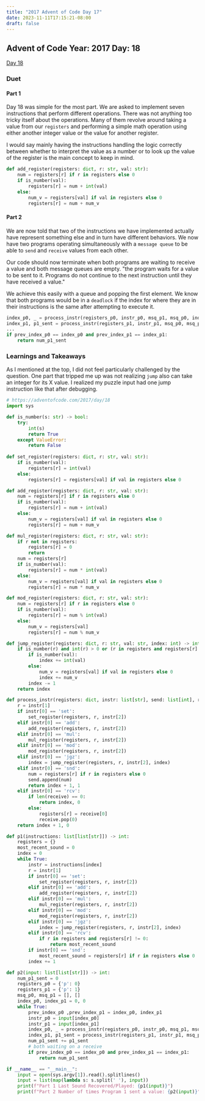 ```yaml
---
title: "2017 Advent of Code Day 17"
date: 2023-11-11T17:15:21-08:00
draft: false
---
```


## Advent of Code Year: 2017 Day: 18
[Day 18](https://adventofcode.com/2017/day/18)

### Duet

#### Part 1

Day 18 was simple for the most part. We are asked to implement seven instructions that perform different operations. There was not anything too tricky itself about the operations. Many of them revolve around taking a value from our `registers` and performing a simple math operation using  either another integer value or the value for another register.

I would say mainly having the instructions handling the logic correctly between whether to interpret the value as a number or to look up the value of the register is the main concept to keep in mind.

```py
def add_register(registers: dict, r: str, val: str):
    num = registers[r] if r in registers else 0
    if is_number(val):
        registers[r] = num + int(val)
    else:
        num_v = registers[val] if val in registers else 0
        registers[r] = num + num_v
```

#### Part 2

We are now told that two of the instructions we have implemented actually have represent something else and in turn have different behaviors. We now have two programs operating simultaneously with a `message queue` to be able to `send` and `receive` values from each other. 

Our code should now terminate when both programs are waiting to receive a value and both message queues are empty. "the program waits for a value to be sent to it. Programs do not continue to the next instruction until they have received a value."

We achieve this easily with a queue and popping the first element. We know that both programs would be in a `deadlock` if the index for where they are in their instructions is the same after attempting to execute it.

```py
index_p0, _ = process_instr(registers_p0, instr_p0, msq_p1, msq_p0, index_p0)
index_p1, p1_sent = process_instr(registers_p1, instr_p1, msq_p0, msq_p1, index_p1)
...
if prev_index_p0 == index_p0 and prev_index_p1 == index_p1: 
    return num_p1_sent 
```

### Learnings and Takeaways

As I mentioned at the top, I did not feel particularly challenged by the question. One part that tripped me up was not realizing `jump` also can take an integer for its X value. I realized my puzzle input had one jump instruction like that after debugging.

```py
# https://adventofcode.com/2017/day/18
import sys

def is_number(s: str) -> bool:
    try:
        int(s)
        return True
    except ValueError:
        return False
    
def set_register(registers: dict, r: str, val: str):
    if is_number(val):
        registers[r] = int(val)
    else:
        registers[r] = registers[val] if val in registers else 0

def add_register(registers: dict, r: str, val: str):
    num = registers[r] if r in registers else 0
    if is_number(val):
        registers[r] = num + int(val)
    else:
        num_v = registers[val] if val in registers else 0
        registers[r] = num + num_v

def mul_register(registers: dict, r: str, val: str):
    if r not in registers:
        registers[r] = 0
        return
    num = registers[r]
    if is_number(val):
        registers[r] = num * int(val)
    else:
        num_v = registers[val] if val in registers else 0
        registers[r] = num * num_v

def mod_register(registers: dict, r: str, val: str):
    num = registers[r] if r in registers else 0
    if is_number(val):
        registers[r] = num % int(val)
    else:
        num_v = registers[val]
        registers[r] = num % num_v

def jump_register(registers: dict, r: str, val: str, index: int) -> int:
    if is_number(r) and int(r) > 0 or (r in registers and registers[r] > 0):
        if is_number(val):
            index += int(val)
        else:
            num_v = registers[val] if val in registers else 0
            index += num_v
        index -= 1
    return index

def process_instr(registers: dict, instr: list[str], send: list[int], receive: list[int], index: int) -> (int, int):
    r = instr[1]
    if instr[0] == 'set':
        set_register(registers, r, instr[2])
    elif instr[0] == 'add':
        add_register(registers, r, instr[2])
    elif instr[0] == 'mul':
        mul_register(registers, r, instr[2])
    elif instr[0] == 'mod':
        mod_register(registers, r, instr[2])
    elif instr[0] == 'jgz':
        index = jump_register(registers, r, instr[2], index)
    elif instr[0] == 'snd':
        num = registers[r] if r in registers else 0
        send.append(num)
        return index + 1, 1
    elif instr[0] == 'rcv':
        if len(receive) == 0:
            return index, 0
        else:
            registers[r] = receive[0]
            receive.pop(0)
    return index + 1, 0

def p1(instructions: list[list[str]]) -> int:
    registers = {}
    most_recent_sound = 0
    index = 0
    while True:
        instr = instructions[index]
        r = instr[1]
        if instr[0] == 'set':
            set_register(registers, r, instr[2])
        elif instr[0] == 'add':
            add_register(registers, r, instr[2])
        elif instr[0] == 'mul':
            mul_register(registers, r, instr[2])
        elif instr[0] == 'mod':
            mod_register(registers, r, instr[2])
        elif instr[0] == 'jgz':
            index = jump_register(registers, r, instr[2], index)    
        elif instr[0] == 'rcv':
            if r in registers and registers[r] != 0:
                return most_recent_sound
        if instr[0] == 'snd':
            most_recent_sound = registers[r] if r in registers else 0
        index += 1

def p2(input: list[list[str]]) -> int:
    num_p1_sent = 0
    registers_p0 = {'p': 0}
    registers_p1 = {'p': 1}
    msq_p0, msq_p1 = [], []
    index_p0, index_p1 = 0, 0
    while True:
        prev_index_p0 ,prev_index_p1 = index_p0, index_p1
        instr_p0 = input[index_p0]
        instr_p1 = input[index_p1]
        index_p0, _ = process_instr(registers_p0, instr_p0, msq_p1, msq_p0, index_p0)
        index_p1, p1_sent = process_instr(registers_p1, instr_p1, msq_p0, msq_p1, index_p1)
        num_p1_sent += p1_sent
        # both waiting on a receive
        if prev_index_p0 == index_p0 and prev_index_p1 == index_p1: 
            return num_p1_sent 

if __name__ == "__main__":
    input = open(sys.argv[1]).read().splitlines()
    input = list(map(lambda s: s.split(' '), input))
    print(f"Part 1 Last Sound Recovered/Played: {p1(input)}")
    print(f"Part 2 Number of times Program 1 sent a value: {p2(input)}")
```